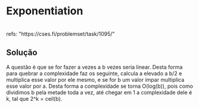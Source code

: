 # Exponentiation 

<br>
refs: "https://cses.fi/problemset/task/1095/"


<br>

## Solução

A questão é que se for fazer a vezes a b vezes seria linear. Desta forma
para quebrar a complexidade faz os seguinte, calcula a elevado a b/2 e 
multiplica esse valor por ele mesmo, e se for b um valor impar multiplica esse valor por a.
Desta forma a complexidade se torna O(log(b)), pois como dividimos b pela metade toda a vez, até chegar em 1
a complexidade dele é k, tal que 2^k = ceil(b).

